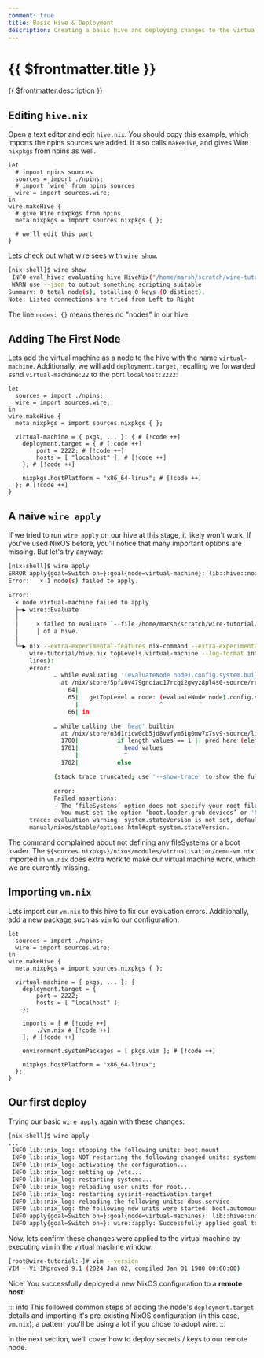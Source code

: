 ```yaml
---
comment: true
title: Basic Hive & Deployment
description: Creating a basic hive and deploying changes to the virtual machine.
---
```


# {{ $frontmatter.title }}

{{ $frontmatter.description }}

## Editing `hive.nix`

Open a text editor and edit `hive.nix`. You should copy this example, which imports
the npins sources we added. It also calls `makeHive`, and gives Wire `nixpkgs`
from npins as well.

```nix:line-numbers [hive.nix]
let
  # import npins sources
  sources = import ./npins;
  # import `wire` from npins sources
  wire = import sources.wire;
in
wire.makeHive {
  # give Wire nixpkgs from npins
  meta.nixpkgs = import sources.nixpkgs { };

  # we'll edit this part
}
```

Lets check out what wire sees with `wire show`.

```sh
[nix-shell]$ wire show
 INFO eval_hive: evaluating hive HiveNix("/home/marsh/scratch/wire-tutorial/hive.nix")
 WARN use --json to output something scripting suitable
Summary: 0 total node(s), totalling 0 keys (0 distinct).
Note: Listed connections are tried from Left to Right

```

The line `nodes: {}` means theres no "nodes" in our hive.

## Adding The First Node

Lets add the virtual machine as a node to the hive with the name
`virtual-machine`. Additionally, we will add `deployment.target`, recalling we
forwarded sshd `virtual-machine:22` to the port `localhost:2222`:

```nix:line-numbers [hive.nix]
let
  sources = import ./npins;
  wire = import sources.wire;
in
wire.makeHive {
  meta.nixpkgs = import sources.nixpkgs { };

  virtual-machine = { pkgs, ... }: { # [!code ++]
    deployment.target = { # [!code ++]
        port = 2222; # [!code ++]
        hosts = [ "localhost" ]; # [!code ++]
    }; # [!code ++]

    nixpkgs.hostPlatform = "x86_64-linux"; # [!code ++]
  }; # [!code ++]
}
```

## A naive `wire apply`

If we tried to run `wire apply` on our hive at this stage, it likely won't work.
If you've used NixOS before, you'll notice that many important options are
missing. But let's try anyway:

```sh
[nix-shell]$ wire apply
ERROR apply{goal=Switch on=}:goal{node=virtual-machine}: lib::hive::node: Failed to execute `Evaluate the node`
Error:   × 1 node(s) failed to apply.

Error:
  × node virtual-machine failed to apply
  ├─▶ wire::Evaluate
  │
  │     × failed to evaluate `--file /home/marsh/scratch/wire-tutorial/hive.nix topLevels.virtual-machine` from the context
  │     │ of a hive.
  │
  ╰─▶ nix --extra-experimental-features nix-command --extra-experimental-features flakes eval --json  --file /home/marsh/scratch/
      wire-tutorial/hive.nix topLevels.virtual-machine --log-format internal-json failed (reason: known-status) with code 1 (last 20
      lines):
      error:
             … while evaluating '(evaluateNode node).config.system.build.toplevel' to select 'drvPath' on it
               at /nix/store/5pfz0v479gnciac17rcqi2gwyz8pl4s0-source/runtime/evaluate.nix:65:23:
                 64|
                 65|   getTopLevel = node: (evaluateNode node).config.system.build.toplevel.drvPath;
                   |                       ^
                 66| in

             … while calling the 'head' builtin
               at /nix/store/n3d1ricw0cb5jd8vvfym6ig0mw7x7sv9-source/lib/attrsets.nix:1701:13:
               1700|           if length values == 1 || pred here (elemAt values 1) (head values) then
               1701|             head values
                   |             ^
               1702|           else

             (stack trace truncated; use '--show-trace' to show the full trace)

             error:
             Failed assertions:
             - The ‘fileSystems’ option does not specify your root file system.
             - You must set the option ‘boot.loader.grub.devices’ or 'boot.loader.grub.mirroredBoots' to make the system bootable.
      trace: evaluation warning: system.stateVersion is not set, defaulting to 25.11. Read why this matters on https://nixos.org/
      manual/nixos/stable/options.html#opt-system.stateVersion.

```

The command complained about not defining any fileSystems or a boot loader.
The `${sources.nixpkgs}/nixos/modules/virtualisation/qemu-vm.nix` imported in
`vm.nix` does
extra work to make our virtual machine work, which we are currently missing.

## Importing `vm.nix`

Lets import our `vm.nix` to this hive to fix our evaluation errors.
Additionally, add a new package such as `vim` to our configuration:

```nix:line-numbers [hive.nix]
let
  sources = import ./npins;
  wire = import sources.wire;
in
wire.makeHive {
  meta.nixpkgs = import sources.nixpkgs { };

  virtual-machine = { pkgs, ... }: {
    deployment.target = {
        port = 2222;
        hosts = [ "localhost" ];
    };

    imports = [ # [!code ++]
        ./vm.nix # [!code ++]
    ]; # [!code ++]

    environment.systemPackages = [ pkgs.vim ]; # [!code ++]

    nixpkgs.hostPlatform = "x86_64-linux";
  };
}
```

## Our first deploy

Trying our basic `wire apply` again with these changes:

```sh
[nix-shell]$ wire apply
...
 INFO lib::nix_log: stopping the following units: boot.mount
 INFO lib::nix_log: NOT restarting the following changed units: systemd-fsck@dev-disk-by\x2dlabel-ESP.service
 INFO lib::nix_log: activating the configuration...
 INFO lib::nix_log: setting up /etc...
 INFO lib::nix_log: restarting systemd...
 INFO lib::nix_log: reloading user units for root...
 INFO lib::nix_log: restarting sysinit-reactivation.target
 INFO lib::nix_log: reloading the following units: dbus.service
 INFO lib::nix_log: the following new units were started: boot.automount, sysinit-reactivation.target, systemd-tmpfiles-resetup.service
 INFO apply{goal=Switch on=}:goal{node=virtual-machines}: lib::hive::node: Executing step `Upload key @ PostActivation`
 INFO apply{goal=Switch on=}: wire::apply: Successfully applied goal to 1 node(s): [Name("virtual-machines")]
```

Now, lets confirm these changes were applied to the virtual machine by executing
`vim` in the virtual machine window:

```sh [Virtual Machine]
[root@wire-tutorial:~]# vim --version
VIM - Vi IMproved 9.1 (2024 Jan 02, compiled Jan 01 1980 00:00:00)
```

Nice! You successfully deployed a new NixOS configuration to a **remote host**!

::: info
This followed common steps of adding the node's `deployment.target` details and
importing it's pre-existing NixOS configuration (in this case, `vm.nix`), a
pattern you'll be using a lot if you chose to adopt wire.
:::

In the next section, we'll cover how to deploy secrets / keys to our remote node.

